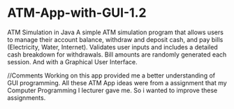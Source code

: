 # ATM-App-with-GUI-1.2
ATM Simulation in Java  A simple ATM simulation program that allows users to manage their account balance, withdraw and deposit cash, and pay bills (Electricity, Water, Internet). Validates user inputs and includes a detailed cash breakdown for withdrawals. Bill amounts are randomly generated each session. And with a Graphical User Interface.

//Comments
Working on this app provided me a better understanding of GUI programming.
All these ATM App ideas were from a assignment that my Computer Programming I lecturer gave me.
So i wanted to improve these assignments.
